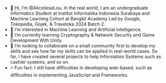 - 👋 Hi, I’m @AlicelieseLou. In the real world, I am an undergraduate Informatics Student at Institut Informatika Indonesia Surabaya and Machine Learning Cohort at Bangkit Academy Led by Google, Tokopedia, Gojek, & Traveloka 2024 Batch 2.
- 👀 I’m interested in Machine Learning and Artificial intelligence.
- 🌱 I’m currently learning Cryptography & Network Security and Game Development With Unity.
- 💞️ I’m looking to collaborate on a small community first to develop my skills and see how far my skills can be applied in real-world cases. So far, I have created several projects to help Information Systems such as cashier systems, and so on.
- ⚡ Fun fact: I still have difficulties in developing web-based, such as difficulties in implementing JavaScript and Frameworks.

<!---
AlicelieseLou/AlicelieseLou is a ✨ special ✨ repository because its `README.md` (this file) appears on your GitHub profile.
You can click the Preview link to take a look at your changes.
--->
